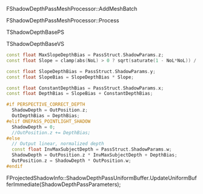 FShadowDepthPassMeshProcessor::AddMeshBatch


FShadowDepthPassMeshProcessor::Process


TShadowDepthBasePS

TShadowDepthBaseVS

```cpp
const float MaxSlopeDepthBias = PassStruct.ShadowParams.z;
const float Slope = clamp(abs(NoL) > 0 ? sqrt(saturate(1 - NoL*NoL)) / NoL : MaxSlopeDepthBias, 0, MaxSlopeDepthBias);

const float SlopeDepthBias = PassStruct.ShadowParams.y;
const float SlopeBias = SlopeDepthBias * Slope;

const float ConstantDepthBias = PassStruct.ShadowParams.x;
const float DepthBias = SlopeBias + ConstantDepthBias;

#if PERSPECTIVE_CORRECT_DEPTH
  ShadowDepth = OutPosition.z;
  OutDepthBias = DepthBias;
#elif ONEPASS_POINTLIGHT_SHADOW
  ShadowDepth = 0;
  //OutPosition.z += DepthBias;
#else
  // Output linear, normalized depth
  const float InvMaxSubjectDepth = PassStruct.ShadowParams.w;
  ShadowDepth = OutPosition.z * InvMaxSubjectDepth + DepthBias;
  OutPosition.z = ShadowDepth * OutPosition.w;
#endif
```

FProjectedShadowInfo::ShadowDepthPassUniformBuffer.UpdateUniformBufferImmediate(ShadowDepthPassParameters);
